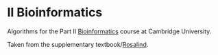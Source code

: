 # II Bioinformatics

Algorithms for the Part II [Bioinformatics](https://www.cl.cam.ac.uk/teaching/1920/Bioinfo/) course at Cambridge University.

Taken from the supplementary textbook/[Rosalind](http://rosalind.info/problems/).